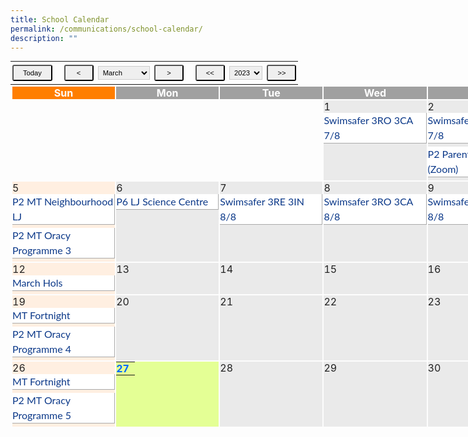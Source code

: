 ```yaml
---
title: School Calendar
permalink: /communications/school-calendar/
description: ""
---
```

<table class="cal_navi" border="0" cellpadding="2" cellspacing="2" style="margin: 0px; outline: 0px; padding: 0px; border-collapse: collapse;"><tbody style="margin: 0px; outline: 0px; padding: 0px;"><tr style="margin: 0px; outline: 0px; padding: 0px;"><td style="margin: 0px; outline: 0px; padding: 0px;"><input name="Button1" type="button" class="small" alt="2023-03-27" value="Today" style="margin: 5px 3px; outline: 0px; padding: 5px 15px; font-size: 11.2px; border-radius: 3px; cursor: pointer; text-align: center;">&nbsp;&nbsp;<span>&nbsp;</span><input name="Button1" type="button" class="small" alt="2023-2" value="&nbsp;<&nbsp;" style="margin: 5px 3px; outline: 0px; padding: 5px 15px; font-size: 11.2px; border-radius: 3px; cursor: pointer; text-align: center;"><span>&nbsp;</span><select class="small" id="sel_month" name="sel_month" style="margin: 0px; outline: 0px; padding: 3px; font-size: 11.2px; border: 1px solid rgb(204, 204, 204);">&nbsp;&nbsp; &nbsp;&nbsp; &nbsp;&nbsp; &nbsp;&nbsp; &nbsp;<option value="1" style="margin: 0px; outline: 0px; padding: 0px;">January</option>&nbsp;&nbsp; &nbsp;&nbsp; &nbsp;&nbsp; &nbsp;&nbsp; &nbsp;<option value="2" style="margin: 0px; outline: 0px; padding: 0px;">February</option>&nbsp;&nbsp; &nbsp;&nbsp; &nbsp;&nbsp; &nbsp;&nbsp; &nbsp;<option value="3" selected="" style="margin: 0px; outline: 0px; padding: 0px;">March</option>&nbsp;&nbsp; &nbsp;&nbsp; &nbsp;&nbsp; &nbsp;&nbsp; &nbsp;<option value="4" style="margin: 0px; outline: 0px; padding: 0px;">April</option>&nbsp;&nbsp; &nbsp;&nbsp; &nbsp;&nbsp; &nbsp;&nbsp; &nbsp;<option value="5" style="margin: 0px; outline: 0px; padding: 0px;">May</option>&nbsp;&nbsp; &nbsp;&nbsp; &nbsp;&nbsp; &nbsp;&nbsp; &nbsp;<option value="6" style="margin: 0px; outline: 0px; padding: 0px;">June</option>&nbsp;&nbsp; &nbsp;&nbsp; &nbsp;&nbsp; &nbsp;&nbsp; &nbsp;<option value="7" style="margin: 0px; outline: 0px; padding: 0px;">July</option>&nbsp;&nbsp; &nbsp;&nbsp; &nbsp;&nbsp; &nbsp;&nbsp; &nbsp;<option value="8" style="margin: 0px; outline: 0px; padding: 0px;">August</option>&nbsp;&nbsp; &nbsp;&nbsp; &nbsp;&nbsp; &nbsp;&nbsp; &nbsp;<option value="9" style="margin: 0px; outline: 0px; padding: 0px;">September</option>&nbsp;&nbsp; &nbsp;&nbsp; &nbsp;&nbsp; &nbsp;&nbsp; &nbsp;<option value="10" style="margin: 0px; outline: 0px; padding: 0px;">October</option>&nbsp;&nbsp; &nbsp;&nbsp; &nbsp;&nbsp; &nbsp;&nbsp; &nbsp;<option value="11" style="margin: 0px; outline: 0px; padding: 0px;">November</option>&nbsp;&nbsp; &nbsp;&nbsp; &nbsp;&nbsp; &nbsp;&nbsp; &nbsp;<option value="12" style="margin: 0px; outline: 0px; padding: 0px;">December</option>&nbsp; &nbsp; &nbsp;&nbsp; &nbsp;&nbsp; &nbsp;</select><span>&nbsp;</span><input name="Button1" type="button" class="small" alt="2023-4" value="&nbsp;>&nbsp;" style="margin: 5px 3px; outline: 0px; padding: 5px 15px; font-size: 11.2px; border-radius: 3px; cursor: pointer; text-align: center;">&nbsp;&nbsp;<span>&nbsp;</span><input name="Button1" class="small" type="button" alt="2022-3" value="<<" style="margin: 5px 3px; outline: 0px; padding: 5px 15px; font-size: 11.2px; border-radius: 3px; cursor: pointer; text-align: center;"><span>&nbsp;</span><select class="small" id="sel_year" name="sel_year" style="margin: 0px; outline: 0px; padding: 3px; font-size: 11.2px; border: 1px solid rgb(204, 204, 204);">&nbsp;&nbsp; &nbsp;&nbsp; &nbsp;&nbsp; &nbsp;&nbsp; &nbsp;<option value="2020" style="margin: 0px; outline: 0px; padding: 0px;">2020</option>&nbsp;&nbsp; &nbsp;&nbsp; &nbsp;&nbsp; &nbsp;&nbsp; &nbsp;<option value="2021" style="margin: 0px; outline: 0px; padding: 0px;">2021</option>&nbsp;&nbsp; &nbsp;&nbsp; &nbsp;&nbsp; &nbsp;&nbsp; &nbsp;<option value="2022" style="margin: 0px; outline: 0px; padding: 0px;">2022</option>&nbsp;&nbsp; &nbsp;&nbsp; &nbsp;&nbsp; &nbsp;&nbsp; &nbsp;<option value="2023" selected="" style="margin: 0px; outline: 0px; padding: 0px;">2023</option>&nbsp;&nbsp; &nbsp;&nbsp; &nbsp;&nbsp; &nbsp;&nbsp; &nbsp;<option value="2024" style="margin: 0px; outline: 0px; padding: 0px;">2024</option>&nbsp;&nbsp; &nbsp;&nbsp; &nbsp;&nbsp; &nbsp;&nbsp; &nbsp;<option value="2025" style="margin: 0px; outline: 0px; padding: 0px;">2025</option>&nbsp;&nbsp; &nbsp;&nbsp; &nbsp;&nbsp; &nbsp;&nbsp; &nbsp;<option value="2026" style="margin: 0px; outline: 0px; padding: 0px;">2026</option>&nbsp; &nbsp; &nbsp;&nbsp; &nbsp;&nbsp; &nbsp;</select><span>&nbsp;</span><input name="Button1" type="button" class="small" alt="2024-3" value=">>" style="margin: 5px 3px; outline: 0px; padding: 5px 15px; font-size: 11.2px; border-radius: 3px; cursor: pointer; text-align: center;"></td><td align="left" style="margin: 0px; outline: 0px; padding: 0px;"></td></tr></tbody></table>

<table class="event main_" width="100%" height="" style="margin: 0px; outline: 0px; padding: 1px; border-collapse: initial; width: 1160px; border: none !important;"><tbody style="margin: 0px; outline: 0px; padding: 0px;"><tr height="20" style="margin: 0px; outline: 0px; padding: 0px;"><td width="14%" align="center" class="cal_holiday_label" style="margin: 0px; outline: 0px; padding: 0px; color: rgb(255, 255, 255); background: rgb(255, 126, 0); font-weight: bold;">Sun</td><td width="14%" align="center" class="cal_weekday_label" style="margin: 0px; outline: 0px; padding: 0px; color: rgb(255, 255, 255); background: rgb(160, 160, 160); font-weight: bold;">Mon</td><td width="14%" align="center" class="cal_weekday_label" style="margin: 0px; outline: 0px; padding: 0px; color: rgb(255, 255, 255); background: rgb(160, 160, 160); font-weight: bold;">Tue</td><td width="14%" align="center" class="cal_weekday_label" style="margin: 0px; outline: 0px; padding: 0px; color: rgb(255, 255, 255); background: rgb(160, 160, 160); font-weight: bold;">Wed</td><td width="14%" align="center" class="cal_weekday_label" style="margin: 0px; outline: 0px; padding: 0px; color: rgb(255, 255, 255); background: rgb(160, 160, 160); font-weight: bold;">Thu</td><td width="14%" align="center" class="cal_weekday_label" style="margin: 0px; outline: 0px; padding: 0px; color: rgb(255, 255, 255); background: rgb(160, 160, 160); font-weight: bold;">Fri</td><td width="14%" align="center" class="cal_holiday_label" style="margin: 0px; outline: 0px; padding: 0px; color: rgb(255, 255, 255); background: rgb(255, 126, 0); font-weight: bold;">Sat</td></tr><tr style="margin: 0px; outline: 0px; padding: 0px;"><td height="50" style="margin: 0px; outline: 0px; padding: 0px; color: rgb(34, 34, 34);">&nbsp;</td><td height="50" style="margin: 0px; outline: 0px; padding: 0px; color: rgb(34, 34, 34);">&nbsp;</td><td height="50" style="margin: 0px; outline: 0px; padding: 0px; color: rgb(34, 34, 34);">&nbsp;</td><td height="50" valign="top" class="cal_weekday" style="margin: 0px; outline: 0px; padding: 0px; background: rgb(234, 234, 234); color: rgb(34, 34, 34);">1&nbsp;<br style="margin: 0px; outline: 0px; padding: 0px;"><div class="cal_pagetree" style="margin: 0px 0px 5px; outline: 0px; padding: 0px; width: 163.141px; background: rgb(255, 255, 255); border-right: 1px solid rgb(170, 170, 170); border-bottom: 1px solid rgb(170, 170, 170); color: rgb(12, 57, 137); line-height: 24px; font-family: Lato, sans-serif; font-size: 16px; font-weight: 400;">Swimsafer 3RO 3CA 7/8</div></td><td height="50" valign="top" class="cal_weekday" style="margin: 0px; outline: 0px; padding: 0px; background: rgb(234, 234, 234); color: rgb(34, 34, 34);">2&nbsp;<br style="margin: 0px; outline: 0px; padding: 0px;"><div class="cal_pagetree" style="margin: 0px 0px 5px; outline: 0px; padding: 0px; width: 163.141px; background: rgb(255, 255, 255); border-right: 1px solid rgb(170, 170, 170); border-bottom: 1px solid rgb(170, 170, 170); color: rgb(12, 57, 137); line-height: 24px; font-family: Lato, sans-serif; font-size: 16px; font-weight: 400;">Swimsafer 3RS 3HA 7/8</div><div class="cal_pagetree" style="margin: 0px 0px 5px; outline: 0px; padding: 0px; width: 163.141px; background: rgb(255, 255, 255); border-right: 1px solid rgb(170, 170, 170); border-bottom: 1px solid rgb(170, 170, 170); color: rgb(12, 57, 137); line-height: 24px; font-family: Lato, sans-serif; font-size: 16px; font-weight: 400;">P2 Parent Engagement (Zoom)</div></td><td height="50" valign="top" class="cal_weekday" style="margin: 0px; outline: 0px; padding: 0px; background: rgb(234, 234, 234); color: rgb(34, 34, 34);">3&nbsp;<br style="margin: 0px; outline: 0px; padding: 0px;"></td><td height="50" valign="top" class="cal_holiday" style="margin: 0px; outline: 0px; padding: 0px; background: rgb(255, 239, 225); color: rgb(34, 34, 34);">4&nbsp;<br style="margin: 0px; outline: 0px; padding: 0px;"></td></tr><tr style="margin: 0px; outline: 0px; padding: 0px;"><td height="50" valign="top" class="cal_holiday" style="margin: 0px; outline: 0px; padding: 0px; background: rgb(255, 239, 225); color: rgb(34, 34, 34);">5&nbsp;<br style="margin: 0px; outline: 0px; padding: 0px;"><div class="cal_pagetree" style="margin: 0px 0px 5px; outline: 0px; padding: 0px; width: 163.141px; background: rgb(255, 255, 255); border-right: 1px solid rgb(170, 170, 170); border-bottom: 1px solid rgb(170, 170, 170); color: rgb(12, 57, 137); line-height: 24px; font-family: Lato, sans-serif; font-size: 16px; font-weight: 400;">P2 MT Neighbourhood LJ</div><div class="cal_pagetree" style="margin: 0px 0px 5px; outline: 0px; padding: 0px; width: 163.141px; background: rgb(255, 255, 255); border-right: 1px solid rgb(170, 170, 170); border-bottom: 1px solid rgb(170, 170, 170); color: rgb(12, 57, 137); line-height: 24px; font-family: Lato, sans-serif; font-size: 16px; font-weight: 400;">P2 MT Oracy Programme 3</div></td><td height="50" valign="top" class="cal_weekday" style="margin: 0px; outline: 0px; padding: 0px; background: rgb(234, 234, 234); color: rgb(34, 34, 34);">6&nbsp;<br style="margin: 0px; outline: 0px; padding: 0px;"><div class="cal_pagetree" style="margin: 0px 0px 5px; outline: 0px; padding: 0px; width: 163.141px; background: rgb(255, 255, 255); border-right: 1px solid rgb(170, 170, 170); border-bottom: 1px solid rgb(170, 170, 170); color: rgb(12, 57, 137); line-height: 24px; font-family: Lato, sans-serif; font-size: 16px; font-weight: 400;">P6 LJ Science Centre</div></td><td height="50" valign="top" class="cal_weekday" style="margin: 0px; outline: 0px; padding: 0px; background: rgb(234, 234, 234); color: rgb(34, 34, 34);">7&nbsp;<br style="margin: 0px; outline: 0px; padding: 0px;"><div class="cal_pagetree" style="margin: 0px 0px 5px; outline: 0px; padding: 0px; width: 163.141px; background: rgb(255, 255, 255); border-right: 1px solid rgb(170, 170, 170); border-bottom: 1px solid rgb(170, 170, 170); color: rgb(12, 57, 137); line-height: 24px; font-family: Lato, sans-serif; font-size: 16px; font-weight: 400;">Swimsafer 3RE 3IN 8/8</div></td><td height="50" valign="top" class="cal_weekday" style="margin: 0px; outline: 0px; padding: 0px; background: rgb(234, 234, 234); color: rgb(34, 34, 34);">8&nbsp;<br style="margin: 0px; outline: 0px; padding: 0px;"><div class="cal_pagetree" style="margin: 0px 0px 5px; outline: 0px; padding: 0px; width: 163.141px; background: rgb(255, 255, 255); border-right: 1px solid rgb(170, 170, 170); border-bottom: 1px solid rgb(170, 170, 170); color: rgb(12, 57, 137); line-height: 24px; font-family: Lato, sans-serif; font-size: 16px; font-weight: 400;">Swimsafer 3RO 3CA 8/8</div></td><td height="50" valign="top" class="cal_weekday" style="margin: 0px; outline: 0px; padding: 0px; background: rgb(234, 234, 234); color: rgb(34, 34, 34);">9&nbsp;<br style="margin: 0px; outline: 0px; padding: 0px;"><div class="cal_pagetree" style="margin: 0px 0px 5px; outline: 0px; padding: 0px; width: 163.141px; background: rgb(255, 255, 255); border-right: 1px solid rgb(170, 170, 170); border-bottom: 1px solid rgb(170, 170, 170); color: rgb(12, 57, 137); line-height: 24px; font-family: Lato, sans-serif; font-size: 16px; font-weight: 400;">Swimsafer 3RS 3HA 8/8</div></td><td height="50" valign="top" class="cal_weekday" style="margin: 0px; outline: 0px; padding: 0px; background: rgb(234, 234, 234); color: rgb(34, 34, 34);">10&nbsp;<br style="margin: 0px; outline: 0px; padding: 0px;"></td><td height="50" valign="top" class="cal_holiday" style="margin: 0px; outline: 0px; padding: 0px; background: rgb(255, 239, 225); color: rgb(34, 34, 34);">11&nbsp;<br style="margin: 0px; outline: 0px; padding: 0px;"></td></tr><tr style="margin: 0px; outline: 0px; padding: 0px;"><td height="50" valign="top" class="cal_holiday" style="margin: 0px; outline: 0px; padding: 0px; background: rgb(255, 239, 225); color: rgb(34, 34, 34);">12&nbsp;<br style="margin: 0px; outline: 0px; padding: 0px;"><div class="cal_pagetree" style="margin: 0px 0px 5px; outline: 0px; padding: 0px; width: 163.141px; background: rgb(255, 255, 255); border-right: 1px solid rgb(170, 170, 170); border-bottom: 1px solid rgb(170, 170, 170); color: rgb(12, 57, 137); line-height: 24px; font-family: Lato, sans-serif; font-size: 16px; font-weight: 400;">March Hols</div></td><td height="50" valign="top" class="cal_weekday" style="margin: 0px; outline: 0px; padding: 0px; background: rgb(234, 234, 234); color: rgb(34, 34, 34);">13&nbsp;<br style="margin: 0px; outline: 0px; padding: 0px;"></td><td height="50" valign="top" class="cal_weekday" style="margin: 0px; outline: 0px; padding: 0px; background: rgb(234, 234, 234); color: rgb(34, 34, 34);">14&nbsp;<br style="margin: 0px; outline: 0px; padding: 0px;"></td><td height="50" valign="top" class="cal_weekday" style="margin: 0px; outline: 0px; padding: 0px; background: rgb(234, 234, 234); color: rgb(34, 34, 34);">15&nbsp;<br style="margin: 0px; outline: 0px; padding: 0px;"></td><td height="50" valign="top" class="cal_weekday" style="margin: 0px; outline: 0px; padding: 0px; background: rgb(234, 234, 234); color: rgb(34, 34, 34);">16&nbsp;<br style="margin: 0px; outline: 0px; padding: 0px;"></td><td height="50" valign="top" class="cal_weekday" style="margin: 0px; outline: 0px; padding: 0px; background: rgb(234, 234, 234); color: rgb(34, 34, 34);">17&nbsp;<br style="margin: 0px; outline: 0px; padding: 0px;"></td><td height="50" valign="top" class="cal_holiday" style="margin: 0px; outline: 0px; padding: 0px; background: rgb(255, 239, 225); color: rgb(34, 34, 34);">18&nbsp;<br style="margin: 0px; outline: 0px; padding: 0px;"></td></tr><tr style="margin: 0px; outline: 0px; padding: 0px;"><td height="50" valign="top" class="cal_holiday" style="margin: 0px; outline: 0px; padding: 0px; background: rgb(255, 239, 225); color: rgb(34, 34, 34);">19&nbsp;<br style="margin: 0px; outline: 0px; padding: 0px;"><div class="cal_pagetree" style="margin: 0px 0px 5px; outline: 0px; padding: 0px; width: 163.141px; background: rgb(255, 255, 255); border-right: 1px solid rgb(170, 170, 170); border-bottom: 1px solid rgb(170, 170, 170); color: rgb(12, 57, 137); line-height: 24px; font-family: Lato, sans-serif; font-size: 16px; font-weight: 400;">MT Fortnight</div><div class="cal_pagetree" style="margin: 0px 0px 5px; outline: 0px; padding: 0px; width: 163.141px; background: rgb(255, 255, 255); border-right: 1px solid rgb(170, 170, 170); border-bottom: 1px solid rgb(170, 170, 170); color: rgb(12, 57, 137); line-height: 24px; font-family: Lato, sans-serif; font-size: 16px; font-weight: 400;">P2 MT Oracy Programme 4</div></td><td height="50" valign="top" class="cal_weekday" style="margin: 0px; outline: 0px; padding: 0px; background: rgb(234, 234, 234); color: rgb(34, 34, 34);">20&nbsp;<br style="margin: 0px; outline: 0px; padding: 0px;"></td><td height="50" valign="top" class="cal_weekday" style="margin: 0px; outline: 0px; padding: 0px; background: rgb(234, 234, 234); color: rgb(34, 34, 34);">21&nbsp;<br style="margin: 0px; outline: 0px; padding: 0px;"></td><td height="50" valign="top" class="cal_weekday" style="margin: 0px; outline: 0px; padding: 0px; background: rgb(234, 234, 234); color: rgb(34, 34, 34);">22&nbsp;<br style="margin: 0px; outline: 0px; padding: 0px;"></td><td height="50" valign="top" class="cal_weekday" style="margin: 0px; outline: 0px; padding: 0px; background: rgb(234, 234, 234); color: rgb(34, 34, 34);">23&nbsp;<br style="margin: 0px; outline: 0px; padding: 0px;"></td><td height="50" valign="top" class="cal_weekday" style="margin: 0px; outline: 0px; padding: 0px; background: rgb(234, 234, 234); color: rgb(34, 34, 34);">24&nbsp;<br style="margin: 0px; outline: 0px; padding: 0px;"><div class="cal_pagetree" style="margin: 0px 0px 5px; outline: 0px; padding: 0px; width: 163.141px; background: rgb(255, 255, 255); border-right: 1px solid rgb(170, 170, 170); border-bottom: 1px solid rgb(170, 170, 170); color: rgb(12, 57, 137); line-height: 24px; font-family: Lato, sans-serif; font-size: 16px; font-weight: 400;">P1 MT Oracy Programme</div></td><td height="50" valign="top" class="cal_holiday" style="margin: 0px; outline: 0px; padding: 0px; background: rgb(255, 239, 225); color: rgb(34, 34, 34);">25&nbsp;<br style="margin: 0px; outline: 0px; padding: 0px;"><div class="cal_pagetree" style="margin: 0px 0px 5px; outline: 0px; padding: 0px; width: 163.156px; background: rgb(255, 255, 255); border-right: 1px solid rgb(170, 170, 170); border-bottom: 1px solid rgb(170, 170, 170); color: rgb(12, 57, 137); line-height: 24px; font-family: Lato, sans-serif; font-size: 16px; font-weight: 400;">Earth Hour 2023</div></td></tr><tr style="margin: 0px; outline: 0px; padding: 0px;"><td height="50" valign="top" class="cal_holiday" style="margin: 0px; outline: 0px; padding: 0px; background: rgb(255, 239, 225); color: rgb(34, 34, 34);">26&nbsp;<br style="margin: 0px; outline: 0px; padding: 0px;"><div class="cal_pagetree" style="margin: 0px 0px 5px; outline: 0px; padding: 0px; width: 163.141px; background: rgb(255, 255, 255); border-right: 1px solid rgb(170, 170, 170); border-bottom: 1px solid rgb(170, 170, 170); color: rgb(12, 57, 137); line-height: 24px; font-family: Lato, sans-serif; font-size: 16px; font-weight: 400;">MT Fortnight</div><div class="cal_pagetree" style="margin: 0px 0px 5px; outline: 0px; padding: 0px; width: 163.141px; background: rgb(255, 255, 255); border-right: 1px solid rgb(170, 170, 170); border-bottom: 1px solid rgb(170, 170, 170); color: rgb(12, 57, 137); line-height: 24px; font-family: Lato, sans-serif; font-size: 16px; font-weight: 400;">P2 MT Oracy Programme 5</div></td><td height="50" valign="top" class="cal_weekday_today" style="margin: 0px; outline: 0px; padding: 0px; background: rgb(228, 255, 149); color: rgb(34, 34, 34);"><table width="100%" border="0" cellspacing="0" cellpadding="0" style="margin: 0px; outline: 0px; padding: 0px; border-collapse: collapse;"><tbody style="margin: 0px; outline: 0px; padding: 0px;"><tr style="margin: 0px; outline: 0px; padding: 0px;"><td width="30" nowrap="" style="margin: 0px; outline: 0px; padding: 0px; color: rgb(34, 34, 34);"><b style="margin: 0px; outline: 0px; padding: 0px;"><font color="#0066FF" style="margin: 0px; outline: 0px; padding: 0px;">27</font></b>&nbsp;</td></tr></tbody></table></td><td height="50" valign="top" class="cal_weekday" style="margin: 0px; outline: 0px; padding: 0px; background: rgb(234, 234, 234); color: rgb(34, 34, 34);">28&nbsp;<br style="margin: 0px; outline: 0px; padding: 0px;"></td><td height="50" valign="top" class="cal_weekday" style="margin: 0px; outline: 0px; padding: 0px; background: rgb(234, 234, 234); color: rgb(34, 34, 34);">29&nbsp;<br style="margin: 0px; outline: 0px; padding: 0px;"></td><td height="50" valign="top" class="cal_weekday" style="margin: 0px; outline: 0px; padding: 0px; background: rgb(234, 234, 234); color: rgb(34, 34, 34);">30&nbsp;<br style="margin: 0px; outline: 0px; padding: 0px;"></td><td height="50" valign="top" class="cal_weekday" style="margin: 0px; outline: 0px; padding: 0px; background: rgb(234, 234, 234); color: rgb(34, 34, 34);">31&nbsp;<br style="margin: 0px; outline: 0px; padding: 0px;"><div class="cal_pagetree" style="margin: 0px 0px 5px; outline: 0px; padding: 0px; width: 163.141px; background: rgb(255, 255, 255); border-right: 1px solid rgb(170, 170, 170); border-bottom: 1px solid rgb(170, 170, 170); color: rgb(12, 57, 137); line-height: 24px; font-family: Lato, sans-serif; font-size: 16px; font-weight: 400;">IFD</div></td><td height="50" style="margin: 0px; outline: 0px; padding: 0px; color: rgb(34, 34, 34);">&nbsp;</td></tr></tbody></table>